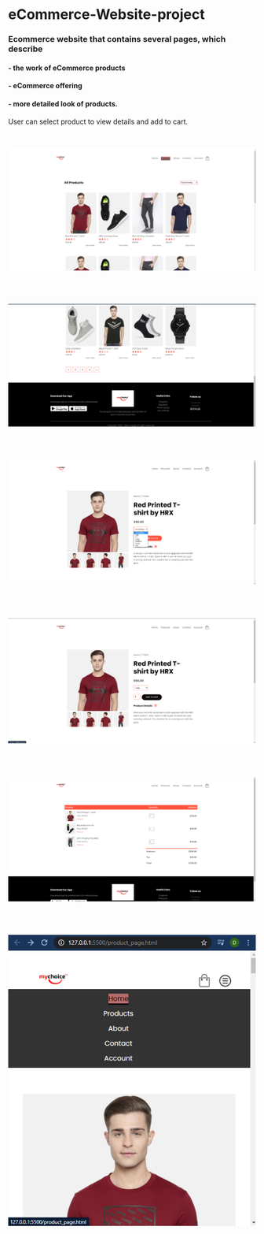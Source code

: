 # eCommerce-Website-project


### Ecommerce website that contains several pages, which describe

#### - the work of eCommerce products
#### - eCommerce offering 
#### - more detailed look of products.

User can select product to view details and add to cart.


<br><br>
![](AppImages/slika1.png)
<br><br>

<br><br>
![](AppImages/slika2.png)
<br><br>

<br><br>
![](AppImages/slika3.png)
<br><br>


<br><br>
![](AppImages/slika4.png)
<br><br>

<br><br>
![](AppImages/slika5.png)
<br><br>

<br><br>
![](AppImages/slika6.png)
<br><br>
